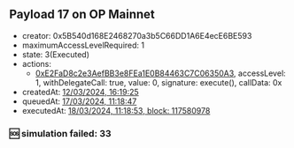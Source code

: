 ## Payload 17 on OP Mainnet

- creator: 0x5B540d168E2468270a3b5C66DD1A6E4ecE6BE593
- maximumAccessLevelRequired: 1
- state: 3(Executed)
- actions:
  - [0xE2FaD8c2e3AefBB3e8FEa1E0B84463C7C06350A3](https://optimistic.etherscan.io/tx/0xE2FaD8c2e3AefBB3e8FEa1E0B84463C7C06350A3), accessLevel: 1, withDelegateCall: true, value: 0, signature: execute(), callData: 0x
- createdAt: [12/03/2024, 16:19:25](https://optimistic.etherscan.io/tx/0x3cad2f64ede435f730f90383556bae70d4c3dabd54c48c3c5c9c919b78c4b5dc)
- queuedAt: [17/03/2024, 11:18:47](https://optimistic.etherscan.io/tx/0x49eefdaddcfe6625fde81be545b2cc4488018dfc064e069dbde0247fb6872956)
- executedAt: [18/03/2024, 11:18:53, block: 117580978](https://optimistic.etherscan.io/tx/0x1ad30c5b589ac95bed46a7520c5ea442be68189f45a60c94ee51306ba4385fa3)

### :sos: simulation failed: 33
